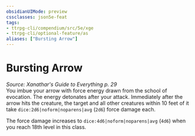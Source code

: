 ```yaml
---
obsidianUIMode: preview
cssclasses: json5e-feat
tags:
- ttrpg-cli/compendium/src/5e/xge
- ttrpg-cli/optional-feature/as
aliases: ["Bursting Arrow"]
---
```

# Bursting Arrow
*Source: Xanathar's Guide to Everything p. 29*  
You imbue your arrow with force energy drawn from the school of evocation. The energy detonates after your attack. Immediately after the arrow hits the creature, the target and all other creatures within 10 feet of it take `dice:2d6|noform|noparens|avg` (`2d6`) force damage each.

The force damage increases to `dice:4d6|noform|noparens|avg` (`4d6`) when you reach 18th level in this class.